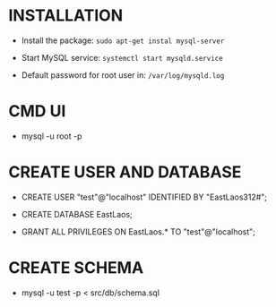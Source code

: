 # INSTALLATION

- Install the package: `sudo apt-get instal mysql-server`

- Start MySQL service: `systemctl start mysqld.service`

- Default password for root user in: `/var/log/mysqld.log`

# CMD UI

- mysql -u root -p

# CREATE USER AND DATABASE

- CREATE USER "test"@"localhost" IDENTIFIED BY "EastLaos312#";

- CREATE DATABASE EastLaos;

- GRANT ALL PRIVILEGES ON EastLaos.* TO "test"@"localhost";

# CREATE SCHEMA 

- mysql -u test -p < src/db/schema.sql
